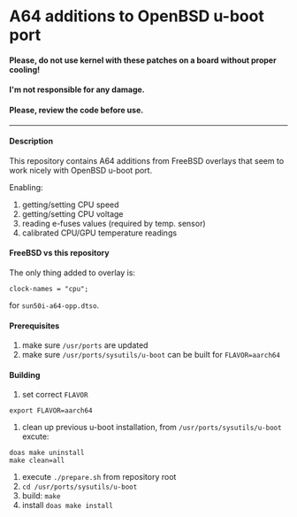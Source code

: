 # A64 additions to OpenBSD u-boot port
####  Please, do not use kernel with these patches on a board without proper cooling!
#### I'm not responsible for any damage.
#### Please, review the code before use.

---
#### Description
This repository contains A64 additions from FreeBSD overlays that seem to work nicely with OpenBSD u-boot port.

Enabling:
1. getting/setting CPU speed
1. getting/setting CPU voltage
1. reading e-fuses values (required by temp. sensor)
1. calibrated CPU/GPU temperature readings

#### FreeBSD vs this repository
The only thing added to overlay is:
```
clock-names = "cpu";
```
for `sun50i-a64-opp.dtso`.

#### Prerequisites
1. make sure `/usr/ports` are updated
1. make sure `/usr/ports/sysutils/u-boot` can be built for `FLAVOR=aarch64`

#### Building
1. set correct `FLAVOR`
```
export FLAVOR=aarch64
```
1. clean up previous u-boot installation, from `/usr/ports/sysutils/u-boot` excute:
```
doas make uninstall
make clean=all
```
1. execute `./prepare.sh` from repository root
1. `cd /usr/ports/sysutils/u-boot`
1. build: `make`
1. install `doas make install`
